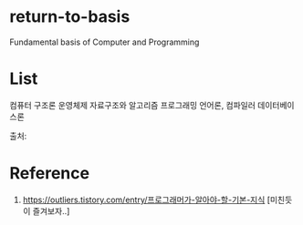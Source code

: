 # return-to-basis
Fundamental basis of Computer and Programming

# List
컴퓨터 구조론 
운영체제 
자료구조와 알고리즘 
프로그래밍 언어론, 컴파일러 
데이터베이스론 


출처: 

# Reference

1. https://outliers.tistory.com/entry/프로그래머가-알아야-할-기본-지식 [미친듯이 즐겨보자..]
